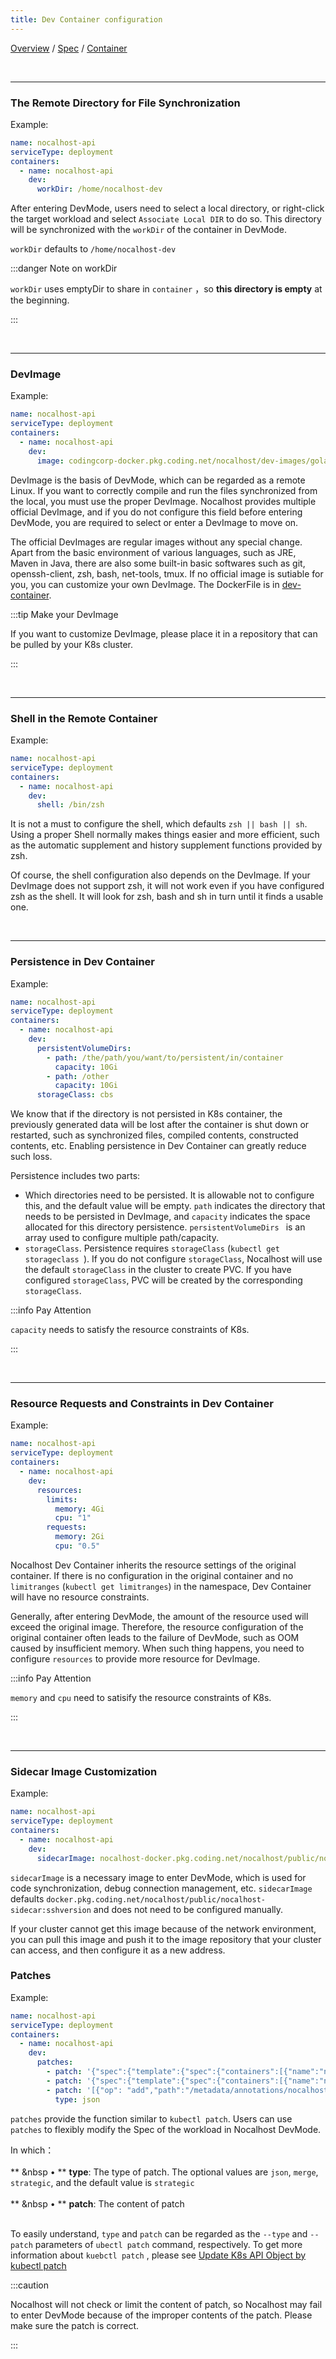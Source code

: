 ```yaml
---
title: Dev Container configuration
---
```

[Overview](config-en.md) / [Spec](config-spec-en.md) / [Container](config-dev-container.md)

<br/>

******

### The Remote Directory for File Synchronization 

Example:

```yaml
name: nocalhost-api
serviceType: deployment
containers:
  - name: nocalhost-api
    dev:
      workDir: /home/nocalhost-dev
```

After entering DevMode, users need to select a local directory, or right-click the target workload and select  `Associate Local DIR` to do so. This directory will be synchronized with the `workDir` of the container in DevMode.

`workDir` defaults to `/home/nocalhost-dev`

:::danger Note on workDir

`workDir` uses emptyDir to share in `container` ，so **this directory is empty** at the beginning.

:::

<br/>

******

### DevImage

Example:

```yaml
name: nocalhost-api
serviceType: deployment
containers:
  - name: nocalhost-api
    dev:
      image: codingcorp-docker.pkg.coding.net/nocalhost/dev-images/golang:zsh
```

DevImage is the basis of DevMode, which can be regarded as a remote Linux.  If you want to correctly compile and run the files synchronized from the local, you must use the proper DevImage. Nocalhost provides multiple official DevImage, and if you do not configure this field before entering DevMode,  you are required to select or enter a DevImage to move on.

The official DevImages are regular images without any special change. Apart from the basic environment of various languages, such as  JRE, Maven in Java, there are also some built-in basic softwares such as git, openssh-client, zsh, bash, net-tools, tmux. If no official image is sutiable for you, you can customize your own DevImage. The DockerFile is in  [dev-container](https://github.com/nocalhost/dev-container).

:::tip Make your DevImage

If you want to customize DevImage, please place it in a repository that can be pulled by your K8s cluster.

:::

<br/>

******

### Shell in the Remote Container

Example:

```yaml
name: nocalhost-api
serviceType: deployment
containers:
  - name: nocalhost-api
    dev:
      shell: /bin/zsh
```

It is not a must to configure the shell, which defaults  `zsh || bash || sh`. Using a proper Shell normally makes things easier and more efficient, such as the automatic supplement and history supplement functions provided by zsh.

Of course,  the shell configuration also depends on the DevImage. If your DevImage does not support zsh, it will not work even if you have configured zsh as the shell. It will look for zsh, bash and sh in turn until it finds a usable one.




<br/>


******

### Persistence in Dev Container 

Example:

```yaml
name: nocalhost-api
serviceType: deployment
containers:
  - name: nocalhost-api
    dev:
      persistentVolumeDirs:
        - path: /the/path/you/want/to/persistent/in/container
          capacity: 10Gi
        - path: /other
          capacity: 10Gi
      storageClass: cbs
```

We know that if the directory is not persisted in K8s container, the previously generated data will be lost after the container is shut down or restarted, such as synchronized files, compiled contents, constructed contents, etc. Enabling persistence in Dev Container can greatly reduce such loss.



Persistence includes two parts:

- Which directories need to be persisted.  It is allowable not to configure this, and the default value will be empty. `path` indicates the directory that needs to be persisted in DevImage, and `capacity` indicates the space allocated for this directory persistence.  `persistentVolumeDirs ` is an array used to configure multiple path/capacity.
-  `storageClass`. Persistence requires  `storageClass`  (`kubectl get storageclass `). If you do not configure  `storageClass`, Nocalhost will use the default  `storageClass` in the cluster to create PVC. If you have configured  `storageClass`, PVC will be created by the corresponding  `storageClass`. 

:::info Pay Attention

`capacity` needs to satisfy the resource constraints of K8s.

:::

<br/>

******

### Resource Requests and Constraints in Dev Container

Example:

```yaml
name: nocalhost-api
serviceType: deployment
containers:
  - name: nocalhost-api
    dev:
      resources:
        limits:
          memory: 4Gi
          cpu: "1"
        requests:
          memory: 2Gi
          cpu: "0.5"
```

Nocalhost Dev Container inherits the resource settings of the original container. If there is no configuration in the original container and no  `limitranges` (`kubectl get limitranges`) in the namespace, Dev Container will have no resource constraints.

Generally, after entering DevMode, the amount of the resource used will exceed the original image. Therefore, the resource configuration of the original container often leads to the failure of DevMode, such as OOM caused by insufficient memory. When such thing happens, you need to configure  `resources`  to provide more resource for DevImage.



:::info Pay Attention

`memory`  and `cpu` need to satisify the resource constraints of K8s.

:::

<br/>

******

### Sidecar Image Customization

Example:

```yaml
name: nocalhost-api
serviceType: deployment
containers:
  - name: nocalhost-api
    dev:
      sidecarImage: nocalhost-docker.pkg.coding.net/nocalhost/public/nocalhost-sidecar:sshversion
```

`sidecarImage` is a necessary image to enter DevMode, which is used for code synchronization, debug connection management, etc. `sidecarImage` defaults `docker.pkg.coding.net/nocalhost/public/nocalhost-sidecar:sshversion` and does not need to be configured manually.

If your cluster cannot get this image because of the network environment, you can pull this image and push it to the image repository that your cluster can access, and then configure it as a new address.

### Patches

Example:

```yaml
name: nocalhost-api
serviceType: deployment
containers:
  - name: nocalhost-api
    dev:
      patches:
        - patch: '{"spec":{"template":{"spec":{"containers":[{"name":"nocalhost-dev","resources":{"limits":{"cpu":"2"}}}]}}}}'
        - patch: '{"spec":{"template":{"spec":{"containers":[{"name":"nocalhost-sidecar","resources":{"limits":{"cpu":"2"}}}]}}}}'
        - patch: '[{"op": "add","path":"/metadata/annotations/nocalhost-patch","value":"hello-world"}]'
          type: json
```

`patches` provide the function similar to  `kubectl patch`. Users can use `patches` to flexibly modify the Spec of the workload in Nocalhost DevMode.

In which：<br></br>
** &nbsp • ** **type**: The type of patch. The optional values are  `json`, `merge`, `strategic`, and the default value is `strategic`<br></br>
** &nbsp • ** **patch**: The content of patch<br></br>

To easily understand,  `type` and `patch` can be regarded as the `--type` and `--patch` parameters of `ubectl patch` command, respectively. To get more information about  `kuebctl patch` , please see  [Update K8s API Object by kubectl patch](https://kubernetes.io/docs/tasks/manage-kubernetes-objects/update-api-object-kubectl-patch/)

:::caution

Nocalhost will not check or limit the content of patch, so Nocalhost may fail to enter DevMode because of the improper contents of the patch. Please make sure the patch is correct.

:::